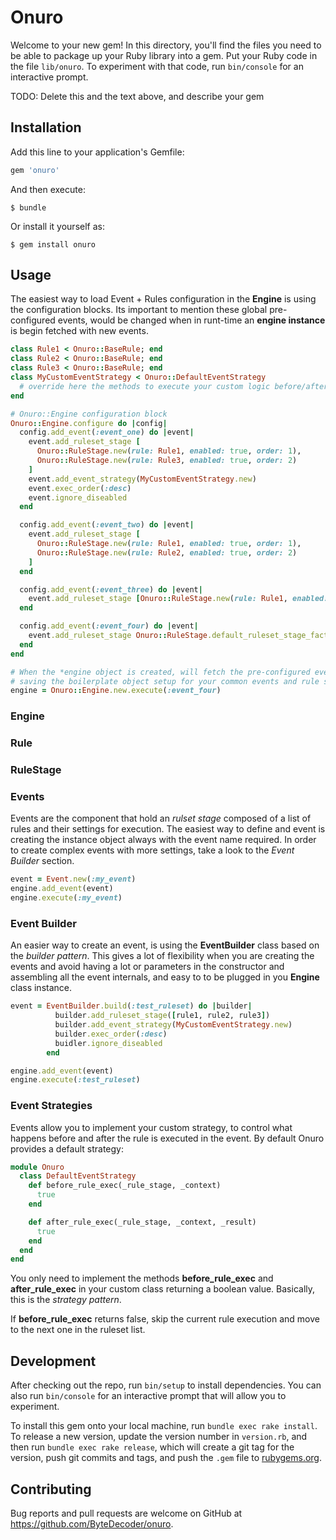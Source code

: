 # Onuro

Welcome to your new gem! In this directory, you'll find the files you need to be able to package up your Ruby library into a gem. Put your Ruby code in the file `lib/onuro`. To experiment with that code, run `bin/console` for an interactive prompt.

TODO: Delete this and the text above, and describe your gem

## Installation

Add this line to your application's Gemfile:

```ruby
gem 'onuro'
```

And then execute:

    $ bundle

Or install it yourself as:

    $ gem install onuro

## Usage

The easiest way to load Event + Rules configuration in the **Engine** is using the configuration blocks. Its important to mention these global pre-configured events, would be changed when in runt-time an **engine instance** is begin fetched with new events.

```ruby
class Rule1 < Onuro::BaseRule; end
class Rule2 < Onuro::BaseRule; end
class Rule3 < Onuro::BaseRule; end
class MyCustomEventStrategy < Onuro::DefaultEventStrategy
  # override here the methods to execute your custom logic before/after each rule
end

# Onuro::Engine configuration block
Onuro::Engine.configure do |config|
  config.add_event(:event_one) do |event|
    event.add_ruleset_stage [
      Onuro::RuleStage.new(rule: Rule1, enabled: true, order: 1),
      Onuro::RuleStage.new(rule: Rule3, enabled: true, order: 2)
    ]
    event.add_event_strategy(MyCustomEventStrategy.new)
    event.exec_order(:desc)
    event.ignore_diseabled
  end

  config.add_event(:event_two) do |event|
    event.add_ruleset_stage [
      Onuro::RuleStage.new(rule: Rule1, enabled: true, order: 1),
      Onuro::RuleStage.new(rule: Rule2, enabled: true, order: 2)
    ]
  end

  config.add_event(:event_three) do |event|
    event.add_ruleset_stage [Onuro::RuleStage.new(rule: Rule1, enabled: true, order: 1)]
  end

  config.add_event(:event_four) do |event|
    event.add_ruleset_stage Onuro::RuleStage.default_ruleset_stage_factory([Rule1, Rule2, Rule3])
  end
end

# When the *engine object is created, will fetch the pre-configured events for instant use,
# saving the boilerplate object setup for your common events and rule sets.
engine = Onuro::Engine.new.execute(:event_four)
```

### Engine

### Rule

### RuleStage

### Events

Events are the component that hold an *rulset stage* composed of a list of rules and their settings for execution. The easiest way to define and event is creating the instance object always with the event name required. In order to create complex events with more settings, take a look to the *Event Builder* section.

```ruby
event = Event.new(:my_event)
engine.add_event(event)
engine.execute(:my_event)
```

### Event Builder

An easier way to create an event, is using the **EventBuilder** class based on the *builder pattern*. This gives a lot of flexibility when you are creating the events and avoid having a lot or parameters in the constructor and assembling  all the event internals, and easy to to be plugged in you **Engine** class instance.

```ruby
event = EventBuilder.build(:test_ruleset) do |builder|
          builder.add_ruleset_stage([rule1, rule2, rule3])
          builder.add_event_strategy(MyCustomEventStrategy.new)
          builder.exec_order(:desc)
          buidler.ignore_diseabled
        end

engine.add_event(event)
engine.execute(:test_ruleset)
```

### Event Strategies

Events allow you to implement your custom strategy, to control what happens before and after the rule is executed in the event. By default Onuro provides a default strategy:

```ruby
module Onuro
  class DefaultEventStrategy
    def before_rule_exec(_rule_stage, _context)
      true
    end

    def after_rule_exec(_rule_stage, _context, _result)
      true
    end
  end
end
```

You only need to implement the methods **before_rule_exec** and **after_rule_exec** in your custom class returning a boolean value. Basically, this is the *strategy pattern*.

If **before_rule_exec** returns false, skip the current rule execution and move to the next one in the ruleset list.

## Development

After checking out the repo, run `bin/setup` to install dependencies. You can also run `bin/console` for an interactive prompt that will allow you to experiment.

To install this gem onto your local machine, run `bundle exec rake install`. To release a new version, update the version number in `version.rb`, and then run `bundle exec rake release`, which will create a git tag for the version, push git commits and tags, and push the `.gem` file to [rubygems.org](https://rubygems.org).

## Contributing

Bug reports and pull requests are welcome on GitHub at https://github.com/ByteDecoder/onuro.

